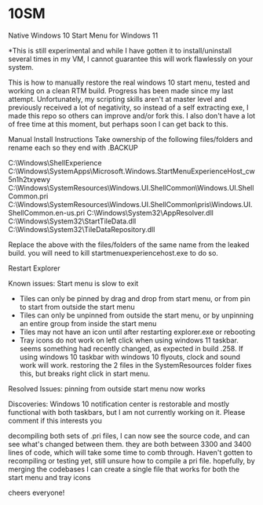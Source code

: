 # 10SM
Native Windows 10 Start Menu for Windows 11

*This is still experimental and while I have gotten it to install/uninstall several times in my VM, I cannot guarantee this will work flawlessly on your system.

This is how to manually restore the real windows 10 start menu, tested and working on a clean RTM build. Progress has been made since my last attempt. Unfortunately, my scripting skills aren't at master level and previously received a lot of negativity, so instead of a self extracting exe, I made this repo so others can improve and/or fork this. I also don't have a lot of free time at this moment, but perhaps soon I can get back to this.



Manual Install Instructions
Take ownership of the following files/folders and rename each so they end with .BACKUP

C:\Windows\ShellExperience
C:\Windows\SystemApps\Microsoft.Windows.StartMenuExperienceHost_cw5n1h2txyewy
C:\Windows\SystemResources\Windows.UI.ShellCommon\Windows.UI.ShellCommon.pri
C:\Windows\SystemResources\Windows.UI.ShellCommon\pris\Windows.UI.ShellCommon.en-us.pri
C:\Windows\System32\AppResolver.dll
C:\Windows\System32\StartTileData.dll
C:\Windows\System32\TileDataRepository.dll

Replace the above with the files/folders of the same name from the leaked build. you will need to kill startmenuexperiencehost.exe to do so.

Restart Explorer

Known issues:
Start menu is slow to exit
- Tiles can only be pinned by drag and drop from start menu, or from pin to start from outside the start menu
- Tiles can only be unpinned from outside the start menu, or by unpinning an entire group from inside the start menu
- Tiles may not have an icon until after restarting explorer.exe or rebooting
- Tray icons do not work on left click when using windows 11 taskbar. seems something had recently changed, as expected in build .258. If using windows 10 taskbar with windows 10 flyouts, clock and sound work will work. restoring the 2 files in the SystemResources folder fixes this, but breaks right click in start menu.

Resolved Issues:
pinning from outside start menu now works

Discoveries:
Windows 10 notification center is restorable and mostly functional with both taskbars, but I am not currently working on it. Please comment if this interests you

decompiling both sets of .pri files, I can now see the source code, and can see what's changed between them. they are both between 3300 and 3400 lines of code, which will take some time to comb through. Haven't gotten to recompiling or testing yet, still unsure how to compile a pri file. hopefully, by merging the codebases I can create a single file that works for both the start menu and tray icons

cheers everyone!

